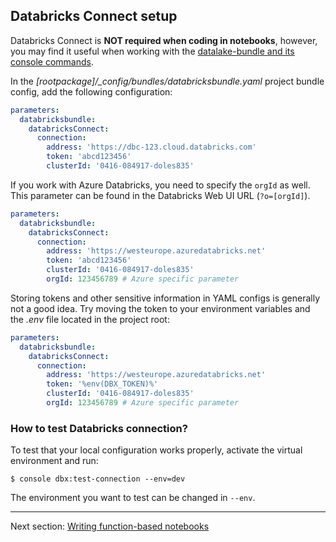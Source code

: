 ## Databricks Connect setup

Databricks Connect is **NOT required when coding in notebooks**, however, you may find it useful when working with the [datalake-bundle and its console commands](https://github.com/bricksflow/datalake-bundle#console-commands-provided-by-this-bundle).

In the *[rootpackage]/_config/bundles/databricksbundle.yaml* project bundle config, add the following configuration:

```yaml
parameters:
  databricksbundle:
    databricksConnect:
      connection:
        address: 'https://dbc-123.cloud.databricks.com'
        token: 'abcd123456'
        clusterId: '0416-084917-doles835'
```

If you work with Azure Databricks, you need to specify the `orgId` as well. This parameter can be found in the Databricks Web UI URL (`?o=[orgId]`).

```yaml
parameters:
  databricksbundle:
    databricksConnect:
      connection:
        address: 'https://westeurope.azuredatabricks.net'
        token: 'abcd123456'
        clusterId: '0416-084917-doles835'
        orgId: 123456789 # Azure specific parameter
```

Storing tokens and other sensitive information in YAML configs is generally not a good idea.
Try moving the token to your environment variables and the *.env* file located in the project root:

```yaml
parameters:
  databricksbundle:
    databricksConnect:
      connection:
        address: 'https://westeurope.azuredatabricks.net'
        token: '%env(DBX_TOKEN)%'
        clusterId: '0416-084917-doles835'
        orgId: 123456789 # Azure specific parameter
```

### How to test Databricks connection?
To test that your local configuration works properly, activate the virtual environment and run:
```
$ console dbx:test-connection --env=dev
```
The environment you want to test can be changed in `--env`.
___

Next section: [Writing function-based notebooks](notebook-functions.md)
